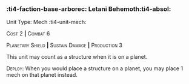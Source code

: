 ### :ti4-faction-base-arborec: **Letani Behemoth**:ti4-absol:

Unit Type: Mech :ti4-unit-mech:

<span style="font-variant:small-caps;">Cost</span> 2 __|__ <span style="font-variant:small-caps;">Combat</span> 6

<span style="font-variant:small-caps;">Planetary Shield</span> __|__ <span style="font-variant:small-caps;">Sustain Damage</span> __|__ <span style="font-variant:small-caps;">Production</span> 3

This unit may count as a structure when it is on a planet.

<span style="font-variant:small-caps;">Deploy</span>:  When you would place a structure on a planet, you may place 1 mech on that planet instead.
